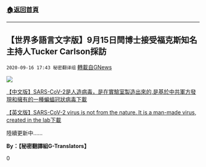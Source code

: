 ###  [:house:返回首頁](https://github.com/ourhimalayas/txt)
---

## 【世界多語言文字版】9月15日閆博士接受福克斯知名主持人Tucker Carlson採訪
`2020-09-16 17:43 秘密翻译组` [轉載自GNews](https://gnews.org/zh-hant/362130/)

![](https://s3.amazonaws.com/gnews-media-offload/wp-content/uploads/2020/09/16091358/51857ffd-f0e7-4df2-934a-1de2a27a64cf.jpg)

[【中文版】SARS-CoV-2是人造病毒，是在實驗室製造出來的,是基於中共軍方發現和擁有的一種蝙蝠冠狀病毒](https://s3.amazonaws.com/gnews-media-offload/wp-content/uploads/2020/09/16173616/%E4%B8%ADN091504-Dr-Yan-interviewed-on-Tucker-Carlson-Tonight.pdf)[下載](https://s3.amazonaws.com/gnews-media-offload/wp-content/uploads/2020/09/16173616/%E4%B8%ADN091504-Dr-Yan-interviewed-on-Tucker-Carlson-Tonight.pdf)

[【英文版】SARS-CoV-2 virus is not from the nature. It is a man-made virus, created in the lab](https://s3.amazonaws.com/gnews-media-offload/wp-content/uploads/2020/09/16173623/%E8%8B%B1N091504-Dr-Yan-interviewed-on-Tucker-Carlson-Tonight.pdf)[下載](https://s3.amazonaws.com/gnews-media-offload/wp-content/uploads/2020/09/16173623/%E8%8B%B1N091504-Dr-Yan-interviewed-on-Tucker-Carlson-Tonight.pdf)

陸續更新中……

**By：【秘密翻譯組G-Translators】**



0
